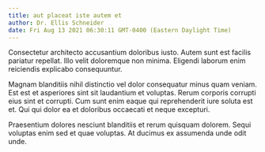 ```yaml
---
title: aut placeat iste autem et
author: Dr. Ellis Schneider
date: Fri Aug 13 2021 06:30:11 GMT-0400 (Eastern Daylight Time)
---
```

Consectetur architecto accusantium doloribus iusto. Autem sunt est facilis pariatur repellat. Illo velit doloremque non minima. Eligendi laborum enim reiciendis explicabo consequuntur.

 Magnam blanditiis nihil distinctio vel dolor consequatur minus quam veniam. Est est et asperiores sint sit laudantium et voluptas. Rerum corporis corrupti eius sint et corrupti. Cum sunt enim eaque qui reprehenderit iure soluta est et. Qui qui dolor ea et doloribus occaecati et neque excepturi.

 Praesentium dolores nesciunt blanditiis et rerum quisquam dolorem. Sequi voluptas enim sed et quae voluptas. At ducimus ex assumenda unde odit unde.